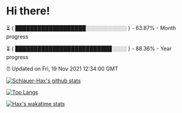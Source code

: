 # Hi there!

⏳ { ███████████████████░░░░░░░░░░░ } - 63.87% - Month progress

⏳ { ██████████████████████████░░░░ } - 88.36% - Year progress

⏰ Updated on Fri, 19 Nov 2021 12:34:00 GMT


[![Schlauer-Hax's github stats](https://github-readme-stats.vercel.app/api?username=Schlauer-Hax&show_icons=true&theme=dark&count_private=true)](https://github.com/Schlauer-Hax)


[![Top Langs](https://github-readme-stats.vercel.app/api/top-langs/?username=Schlauer-Hax&layout=compact&theme=dark)](https://github.com/Schlauer-Hax?tab=repositories)


[![Hax's wakatime stats](https://github-readme-stats.vercel.app/api/wakatime?username=Hax&theme=dark)](https://wakatime.com/@Hax)

